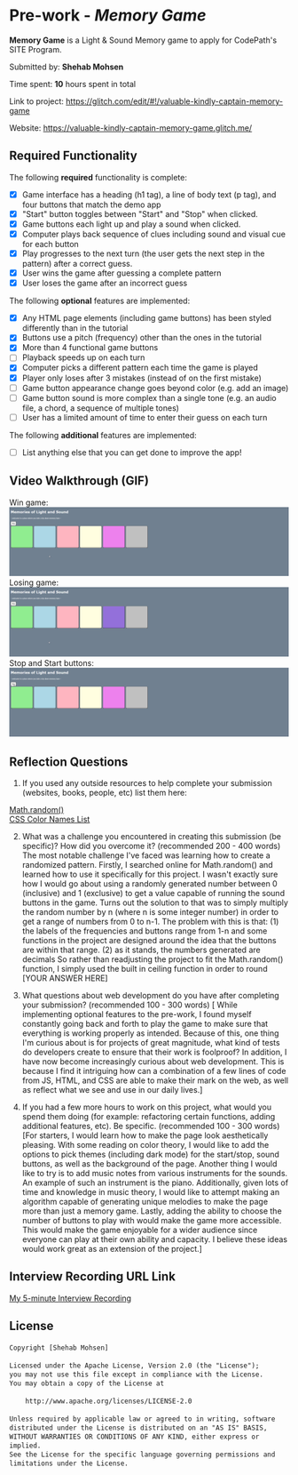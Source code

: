 # Pre-work - *Memory Game*

**Memory Game** is a Light & Sound Memory game to apply for CodePath's SITE Program. 

Submitted by: **Shehab Mohsen**

Time spent: **10** hours spent in total

Link to project: https://glitch.com/edit/#!/valuable-kindly-captain-memory-game

Website: https://valuable-kindly-captain-memory-game.glitch.me/

## Required Functionality

The following **required** functionality is complete:

* [x] Game interface has a heading (h1 tag), a line of body text (p tag), and four buttons that match the demo app
* [x] "Start" button toggles between "Start" and "Stop" when clicked. 
* [x] Game buttons each light up and play a sound when clicked. 
* [x] Computer plays back sequence of clues including sound and visual cue for each button
* [x] Play progresses to the next turn (the user gets the next step in the pattern) after a correct guess. 
* [x] User wins the game after guessing a complete pattern
* [x] User loses the game after an incorrect guess

The following **optional** features are implemented:

* [x] Any HTML page elements (including game buttons) has been styled differently than in the tutorial
* [x] Buttons use a pitch (frequency) other than the ones in the tutorial
* [x] More than 4 functional game buttons
* [ ] Playback speeds up on each turn
* [x] Computer picks a different pattern each time the game is played
* [x] Player only loses after 3 mistakes (instead of on the first mistake)
* [ ] Game button appearance change goes beyond color (e.g. add an image)
* [ ] Game button sound is more complex than a single tone (e.g. an audio file, a chord, a sequence of multiple tones)
* [ ] User has a limited amount of time to enter their guess on each turn

The following **additional** features are implemented:

- [ ] List anything else that you can get done to improve the app!

## Video Walkthrough (GIF)

Win game:
![Winning game](https://raw.githubusercontent.com/ShehabMohsen/light-sound-game/main/walkthrough_win_game.gif)
Losing game:
![Losing game](https://raw.githubusercontent.com/ShehabMohsen/light-sound-game/main/walkthrough_lose_game.gif)
Stop and Start buttons:
![Stop and Start buttons](https://raw.githubusercontent.com/ShehabMohsen/light-sound-game/main/walkthrough_start_stop.gif)

## Reflection Questions
1. If you used any outside resources to help complete your submission (websites, books, people, etc) list them here:

  [Math.random()](https://www.w3schools.com/js/js_random.asp)  
  [CSS Color Names List](https://www.w3.org/wiki/CSS/Properties/color/keywords)

2. What was a challenge you encountered in creating this submission (be specific)? How did you overcome it? (recommended 200 - 400 words) 
    The most notable challenge I've faced was learning how to create a randomized pattern. Firstly, I searched online for Math.random() and learned how to use 
    it specifically for this project. I wasn't exactly sure how I would go about using a randomly generated number between 0 (inclusive) and 1 (exclusive)
    to get a value capable of running the sound buttons in the game. Turns out the solution to that was to simply multiply the random number by n (where n is some integer number)
    in order to get a range of numbers from 0 to n-1. The problem with this is that: (1) the labels of the frequencies and buttons range from 1-n and some functions in the project
    are designed around the idea that the buttons are within that range. (2) as it stands, the numbers generated are decimals So rather than readjusting the project to fit the Math.random() function, I simply used the built in ceiling function
    in order to round    
[YOUR ANSWER HERE]


3. What questions about web development do you have after completing your submission? (recommended 100 - 300 words) 
[ While implementing optional features to the pre-work, I found myself constantly going back and forth to play the game to make sure that everything is working properly as intended. Because of this, one thing I'm curious about is for projects of great magnitude, what kind of tests do developers create to ensure that their work is foolproof? In addition, I have now become increasingly curious about web development. This is because I find it intriguing how can a combination of a few lines of code from JS, HTML, and CSS are able to make their mark on the web, as well as reflect what we see and use in our daily lives.]

4. If you had a few more hours to work on this project, what would you spend them doing (for example: refactoring certain functions, adding additional features, etc). Be specific. (recommended 100 - 300 words) 
[For starters, I would learn how to make the page look aesthetically pleasing. With some reading on color theory, I would like to add the options to pick themes (including dark mode) for the start/stop, sound buttons, as well as the background of the page. Another thing I would like to try is to add music notes from various instruments for the sounds. An example of such an instrument is the piano. Additionally, given lots of time and knowledge in music theory, I would like to attempt making an algorithm capable of generating unique melodies to make the page more than just a memory game. Lastly, adding the ability to choose the number of buttons to play with would make the game more accessible. This would make the game enjoyable for a wider audience since everyone can play at their own ability and capacity. I believe these ideas would work great as an extension of the project.]



## Interview Recording URL Link

[My 5-minute Interview Recording](your-link-here)


## License

    Copyright [Shehab Mohsen]

    Licensed under the Apache License, Version 2.0 (the "License");
    you may not use this file except in compliance with the License.
    You may obtain a copy of the License at

        http://www.apache.org/licenses/LICENSE-2.0

    Unless required by applicable law or agreed to in writing, software
    distributed under the License is distributed on an "AS IS" BASIS,
    WITHOUT WARRANTIES OR CONDITIONS OF ANY KIND, either express or implied.
    See the License for the specific language governing permissions and
    limitations under the License.

